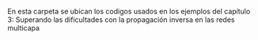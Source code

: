 En esta carpeta se ubican los codigos usados en los ejemplos del capítulo 3:
Superando las dificultades con la propagación inversa en las redes multicapa
